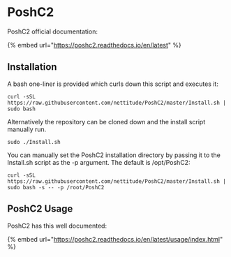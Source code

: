 # PoshC2

PoshC2 official documentation:

{% embed url="https://poshc2.readthedocs.io/en/latest" %}

## Installation

A bash one-liner is provided which curls down this script and executes it:

```
curl -sSL https://raw.githubusercontent.com/nettitude/PoshC2/master/Install.sh | sudo bash
```

Alternatively the repository can be cloned down and the install script manually run.

```
sudo ./Install.sh
```

You can manually set the PoshC2 installation directory by passing it to the Install.sh script as the -p argument. The default is /opt/PoshC2:

```
curl -sSL https://raw.githubusercontent.com/nettitude/PoshC2/master/Install.sh | sudo bash -s -- -p /root/PoshC2
```

## PoshC2 Usage

PoshC2 has this well documented:

{% embed url="https://poshc2.readthedocs.io/en/latest/usage/index.html" %}

